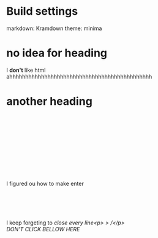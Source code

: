# Build settings
markdown: Kramdown
theme: minima
<!DOCTYPE html>
<html>
<head>
<title> first website</title>
</head>
<body>
<h1>no idea for heading</h1>
<p1>I <strong>don't</strong> like html</p1>
<br>
<p2>ahhhhhhhhhhhhhhhhhhhhhhhhhhhhhhhhhhhhhhhhhhhhh</p2>
<h1> another heading </h1>
<br>
<br>
<br>
<br>
<br>
<br>
<br>
<br>
<br>
<br>
I figured ou how to make enter<p3>
<br>
<br>
<br>
<br>
<br>
<br>
<p4>I keep forgeting to <i>close<i> every line&ltp> > /&lt/p></p4>
<br>
<h>DON'T CLICK BELLOW HERE</h>
<a aria-expanded="false" role="button" tabindex="0" target="_top"><svg class="gb_Ue" focusable="false" viewBox="0 0 24 24"></svg></a>
</body>

</html>
